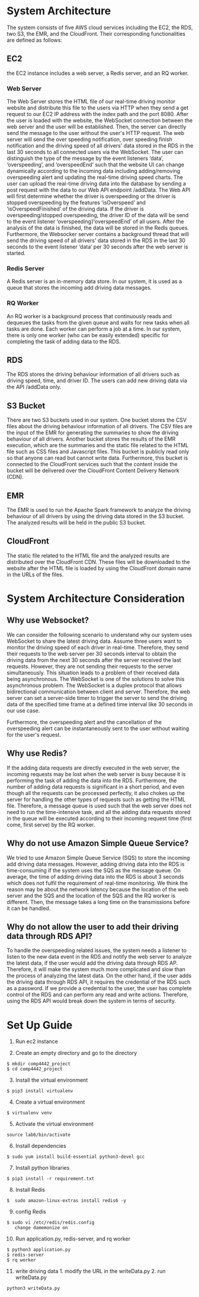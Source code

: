 # System Architecture


The system consists of five AWS cloud services including the EC2, the RDS, two S3, the
EMR, and the CloudFront. Their corresponding functionalities are defined as follows:

## EC2
the EC2 instance includes a web server, a Redis server, and an RQ worker.

### Web Server

The Web Server stores the HTML file of our real-time driving monitor
website and distribute this file to the users via HTTP when they send a get request to
our EC2 IP address with the index path and the port 8080. After the user is loaded
with the website, the WebSocket connection between the web server and the user
will be established. Then, the server can directly send the message to the user
without the user's HTTP request. The web server will send the over speeding
notification, over speeding finish notification and the driving speed of all drivers' data
stored in the RDS in the last 30 seconds to all connected users via the WebSocket.
The user can distinguish the type of the message by the event listeners ‘data’,
‘overspeeding’, and ‘overspeedEnd’ such that the website UI can change dynamically
according to the incoming data including adding/removing overspeeding alert and
updating the real-time driving speed charts. The user can upload the real-time driving
data into the database by sending a post request with the data to our Web API
endpoint /addData. The Web API will first determine whether the driver is
overspeeding or the driver is stopped overspeeding by the features ‘isOverspeed’
and ‘isOverspeedFinished’ of the driving data. If the driver is overspeeding/stopped
overspeeding, the driver ID of the data will be send to the event listener
‘overspeeding’/‘overspeedEnd’ of all users. After the analysis of the data is finished,
the data will be stored in the Redis queues. Furthermore, the Websocker server
contains a background thread that will send the driving speed of all drivers' data
stored in the RDS in the last 30 seconds to the event listener ‘data’ per 30 seconds
after the web server is started.

### Redis Server

A Redis server is an in-memory data store. In our system, it is used
as a queue that stores the incoming add driving data messages.

### RQ Worker

An RQ worker is a background process that continuously reads and
dequeues the tasks from the given queue and waits for new tasks when all tasks are
done. Each worker can perform a job at a time. In our system, there is only one
worker (who can be easily extended) specific for completing the task of adding data
to the RDS.

## RDS

The RDS stores the driving behaviour information of all drivers such as driving speed,
time, and driver ID. The users can add new driving data via the API /addData only.

## S3 Bucket

There are two S3 buckets used in our system. One bucket stores the CSV files
about the driving behaviour information of all drivers. The CSV files are the input of the EMR
for generating the summaries to show the driving behaviour of all drivers. Another bucket
stores the results of the EMR execution, which are the summaries and the static file related
to the HTML file such as CSS files and Javascript files. This bucket is publicly read only so
that anyone can read but cannot write data. Furthermore, this bucket is connected to the
CloudFront services such that the content inside the bucket will be delivered over the
CloudFront Content Delivery Network (CDN).

## EMR

The EMR is used to run the Apache Spark framework to analyze the driving behaviour
of all drivers by using the driving data stored in the S3 bucket. The analyzed results will be
held in the public S3 bucket.

## CloudFront

The static file related to the HTML file and the analyzed results are distributed
over the CloudFront CDN. These files will be downloaded to the website after the HTML file
is loaded by using the CloudFront domain name in the URLs of the files.

# System Architecture Consideration

## Why use Websocket?

We can consider the following scenario to understand why our system uses WebSocket to
share the latest driving data. Assume three users want to monitor the driving speed of each
driver in real-time. Therefore, they send their requests to the web server per 30 seconds
interval to obtain the driving data from the next 30 seconds after the server received the last
requests. However, they are not sending their requests to the server simultaneously. This
situation leads to a problem of their received data being asynchronous. The WebSocket is
one of the solutions to solve this asynchronous problem. The WebSocket is a duplex
protocol that allows bidirectional communication between client and server. Therefore, the
web server can set a server-side timer to trigger the server to send the driving data of the
specified time frame at a defined time interval like 30 seconds in our use case.

Furthermore, the overspeeding alert and the cancellation of the overspeeding alert can be
instantaneously sent to the user without waiting for the user's request.

## Why use Redis?

If the adding data requests are directly executed in the web server, the incoming requests
may be lost when the web server is busy because it is performing the task of adding the data
into the RDS. Furthermore, the number of adding data requests is significant in a short
period, and even though all the requests can be processed perfectly, it also chokes up the
server for handling the other types of requests such as getting the HTML file. Therefore, a
message queue is used such that the web server does not need to run the time-intensive
task, and all the adding data requests stored in the queue will be executed according to their
incoming request time (first come, first serve) by the RQ worker.

## Why do not use Amazon Simple Queue Service?
We tried to use Amazon Simple Queue Service (SQS) to store the incoming add driving data
messages. However, adding driving data into the RDS is time-consuming if the system uses
the SQS as the message queue. On average, the time of adding driving data into the RDS is
about 3 seconds which does not fulfil the requirement of real-time monitoring. We think the
reason may be about the network latency because the location of the web server and the
SQS and the location of the SQS and the RQ worker is different. Then, the message takes a
long time on the transmissions before it can be handled.


## Why do not allow the user to add their driving data through RDS API?
To handle the overspeeding related issues, the system needs a listener to listen to the new
data event in the RDS and notify the web server to analyze the latest data, if the user would
add the driving data through RDS AP. Therefore, it will make the system much more
complicated and slow than the process of analyzing the latest data.
On the other hand, if the user adds the driving data through RDS API, it requires the
credential of the RDS such as a password. If we provide a credential to the user, the user
has complete control of the RDS and can perform any read and write actions. Therefore,
using the RDS API would break down the system in terms of security.

# Set Up Guide

 1.  Run ec2 instance
 
 2.  Create an empty directory and go to the directory 
 ```
 $ mkdir comp4442_project
 $ cd comp4442_project
 ```
 
 3.  Install the virtual environment
 ```
 $ pip3 install virtualenv
 ```
 
 4. Create a virtual environment
 ```
 $ virtualenv venv
 ```
 
 5. Activate the virtual environment
 ```
 source lab6/bin/activate
 ```
 
 6. Install dependencies
 ```
 $ sudo yum install build-essential python3-devel gcc
 ```
 
 7. Install python libraries
 ```
 $ pip3 install -r requirement.txt
 ```
 
 8. Install Redis
 ```
 $  sudo amazon-linux-extras install redis6 -y 
 ```
 
 9. config Redis
 ```
 $ sudo vi /etc/redis/redis.config
	change damemonize on
 ```
 
 10. Run application.py, redis-server, and rq worker
 ```
 $ python3 application.py
 $ redis-server
 $ rq worker
 ```
 11. write driving data 
	1. modify the URL in the writeData.py
	2. run writeData.py
```
python3 writeData.py
```
